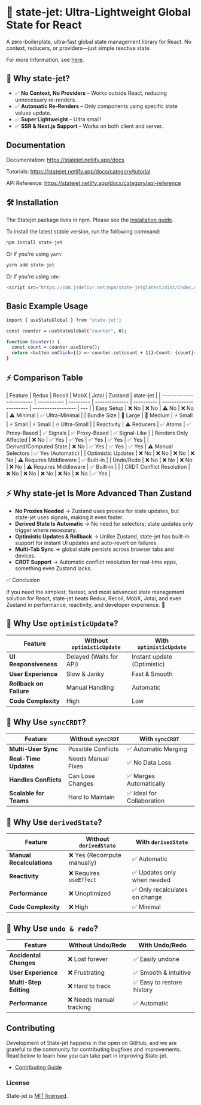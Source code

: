 # 🚀 state-jet: Ultra-Lightweight Global State for React

A zero-boilerplate, ultra-fast global state management library for React. No context, reducers, or providers—just simple reactive state.

For more Information, see [here](https://statejet.netlify.app).

## 🚀 Why state-jet?

- ✅ **No Context, No Providers** – Works outside React, reducing unnecessary re-renders.
- ✅ **Automatic Re-Renders** – Only components using specific state values update.
- ✅ **Super Lightweight** – Ultra small!
- ✅ **SSR & Next.js Support** – Works on both client and server.

## Documentation

Documentation: https://statejet.netlify.app/docs

Tutorials: https://statejet.netlify.app/docs/category/tutorial

API Reference: https://statejet.netlify.app/docs/category/api-reference

## 🛠 Installation

The Statejet package lives in npm. Please see the [installation guide](https://statejet.netlify.app/docs/getting-started/installation-and-setup/).

To install the latest stable version, run the following command:

```bash
npm install state-jet
```

Or if you're using `yarn`:

```bash
yarn add state-jet
```

Or if you're using `cdn`:

```bash
<script src="https://cdn.jsdelivr.net/npm/state-jet@latest/dist/index.cjs"></script>
```

## Basic Example Usage

```bash
import { useStateGlobal } from "state-jet";

const counter = useStateGlobal("counter", 0);

function Counter() {
  const count = counter.useStore();
  return <button onClick={() => counter.set(count + 1)}>Count: {count}</button>;
}
```

## ⚡ Comparison Table

| Feature                  | Redux       | Recoil    | MobX           | Jotai      | Zustand                | state-jet          |
| ------------------------ | ----------- | --------- | -------------- | ---------- | ---------------------- | ------------------ | --- |
| Easy Setup               | ❌ No       | ❌ No     | ⚠️ No          | ❌ No      | ⚠️ Minimal             | ✅ Ultra-Minimal   |
| Bundle Size              | 🚀 Large    | 🚀 Medium | ⚡ Small       | ⚡ Small   | ⚡ Small               | 🔥 Ultra-Small     |
| Reactivity               | ⚠️ Reducers | ✅ Atoms  | ✅ Proxy-Based | ✅ Signals | ✅ Proxy-Based         | ✅ Signal-Like     |
| Renders Only Affected    | ❌ No       | ✅ Yes    | ✅ Yes         | ✅ Yes     | ✅ Yes                 | ✅ Yes             |
| Derived/Computed State   | ❌ No       | ✅ Yes    | ✅ Yes         | ✅ Yes     | ⚠️ Manual Selectors    | ✅ Yes (Automatic) |
| Optimistic Updates       | ❌ No       | ❌ No     | ❌ No          | ❌ No      | ⚠️ Requires Middleware | ✅ Built-in        |
| Undo/Redo                | ❌ No       | ❌ No     | ❌ No          | ❌ No      | ⚠️ Requires Middleware | ✅ Built-in        |     |
| CRDT Conflict Resolution | ❌ No       | ❌ No     | ❌ No          | ❌ No      | ❌ No                  | ✅ Yes             |

## ⚡ Why state-jet Is More Advanced Than Zustand

- **No Proxies Needed** → Zustand uses proxies for state updates, but state-jet uses signals, making it even faster.
- **Derived State Is Automatic** → No need for selectors; state updates only trigger where necessary.
- **Optimistic Updates & Rollback** → Unlike Zustand, state-jet has built-in support for instant UI updates and auto-revert on failures.
- **Multi-Tab Sync** → global state persists across browser tabs and devices.
- **CRDT Support** → Automatic conflict resolution for real-time apps, something even Zustand lacks.

✅ Conclusion

If you need the simplest, fastest, and most advanced state management solution for React, state-jet beats Redux, Recoil, MobX, Jotai, and even Zustand in performance, reactivity, and developer experience. 🚀

## 🎯 Why Use `optimisticUpdate`?

| Feature                 | Without `optimisticUpdate` | With `optimisticUpdate`     |
| ----------------------- | -------------------------- | --------------------------- |
| **UI Responsiveness**   | Delayed (Waits for API)    | Instant update (Optimistic) |
| **User Experience**     | Slow & Janky               | Fast & Smooth               |
| **Rollback on Failure** | Manual Handling            | Automatic                   |
| **Code Complexity**     | High                       | Low                         |

## 🎯 Why Use `syncCRDT`?

| Feature                | Without `syncCRDT` | With `syncCRDT`            |
| ---------------------- | ------------------ | -------------------------- |
| **Multi-User Sync**    | Possible Conflicts | ✅ Automatic Merging       |
| **Real-Time Updates**  | Needs Manual Fixes | ✅ No Data Loss            |
| **Handles Conflicts**  | Can Lose Changes   | ✅ Merges Automatically    |
| **Scalable for Teams** | Hard to Maintain   | ✅ Ideal for Collaboration |

## 🎯 Why Use `derivedState`?

| Feature                   | Without `derivedState`      | With `derivedState`            |
| ------------------------- | --------------------------- | ------------------------------ |
| **Manual Recalculations** | ❌ Yes (Recompute manually) | ✅ Automatic                   |
| **Reactivity**            | ❌ Requires `useEffect`     | ✅ Updates only when needed    |
| **Performance**           | ❌ Unoptimized              | ✅ Only recalculates on change |
| **Code Complexity**       | ❌ High                     | ✅ Minimal                     |

## 🎯 Why Use `undo & redo`?

| Feature                | Without Undo/Redo        | With Undo/Redo             |
| ---------------------- | ------------------------ | -------------------------- |
| **Accidental Changes** | ❌ Lost forever          | ✅ Easily undone           |
| **User Experience**    | ❌ Frustrating           | ✅ Smooth & intuitive      |
| **Multi-Step Editing** | ❌ Hard to track         | ✅ Easy to restore history |
| **Performance**        | ❌ Needs manual tracking | ✅ Automatic               |

## Contributing

Development of State-jet happens in the open on GitHub, and we are grateful to the community for contributing bugfixes and improvements. Read below to learn how you can take part in improving State-jet.

- [Contributing Guide](./CONTRIBUTING.md)

### License

State-jet is [MIT licensed](./LICENSE).
